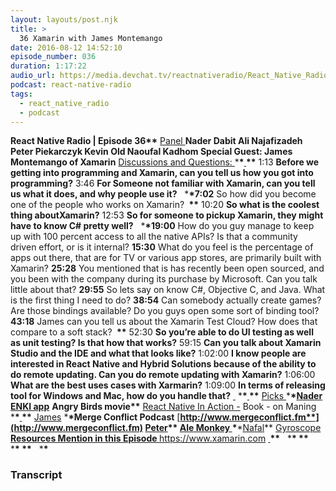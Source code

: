 ```yaml
---
layout: layouts/post.njk
title: >
  36 Xamarin with James Montemango
date: 2016-08-12 14:52:10
episode_number: 036
duration: 1:17:22
audio_url: https://media.devchat.tv/reactnativeradio/React_Native_Radio_Episode_36.mp3
podcast: react-native-radio
tags:
  - react_native_radio
  - podcast
---
```


**React Native Radio | Episode 36\*\*** <u>Panel </u> **Nader Dabit Ali Najafizadeh Peter Piekarczyk Kevin Old Naoufal Kadhom Special Guest: James Montemango of Xamarin** <u>Discussions and Questions: </u> \***\*<u> </u>\*\*** 1:13 **Before we getting into programming and Xamarin, can you tell us how you got into programming?** 3:46 **For Someone not familiar with Xamarin, can you tell us what it does, and why people use it?** &nbsp; \***\*7:02** So how did you become one of the people who works on Xamarin? **&nbsp;\*\*** 10:20 **So what is the coolest thing aboutXamarin?** 12:53 **So for someone to pickup Xamarin, they might have to know C# pretty well?** &nbsp; \***\*19:00** How do you guy manage to keep up with 100 percent access to all the native APIs? Is that a community driven effort, or is it internal? **15:30** What do you feel is the percentage of apps out there, that are for TV or various app stores, are primarily built with Xamarin? **25:28** You mentioned that is has recently been open sourced, and you been with the company during its purchase by Microsoft. Can you talk little about that? **29:55** So lets say on know C#, Objective C, and Java. What is the first thing I need to do? **38:54** Can somebody actually create games? Are those bindings available? Do you guys open some sort of binding tool? **43:18** James can you tell us about the Xamarin Test Cloud? How does that compare to a soft stack? **&nbsp;\*\*** 52:30 **So you’re able to do UI testing as well as unit testing? Is that how that works?** 59:15 **Can you talk about Xamarin Studio and the IDE and what that looks like?** 1:02:00 **I know people are interested in React Native and Hybrid Solutions because of the ability to do remote updating. Can you do remote updating with Xamarin?** 1:06:00 **What are the best uses cases with Xarmarin?** 1:09:00 **In terms of releasing tool for Windows and Mac, how do you handle that?** <u> </u> \***\*<u> </u>\*\*** <u>Picks </u> \***\*<u>Nader</u>** [**ENKI app**](https://www.enki.com/) **Angry Birds movie\*\*** [React Native In Action -](https://www.manning.com/books/react-native-in-action) Book - on Maning \***\*<u> </u>\*\*** <u>James</u> \***\*Merge Conflict Podcast** [**http://www.mergeconflict.fm**](http://www.mergeconflict.fm) **<u>Peter</u>\*\*** <u>Ale Monkey </u> \***\*<u>Nafal</u>** [Gyroscope](https://gyrosco.pe/)&nbsp; **<u>Resources Mention in this Episode </u>** https://www.xamarin.com **<u> </u>\*\*** &nbsp; \***\*&nbsp;\*\*** &nbsp; \***\*&nbsp;\*\*** &nbsp; \***\*&nbsp;** &nbsp;

### Transcript
